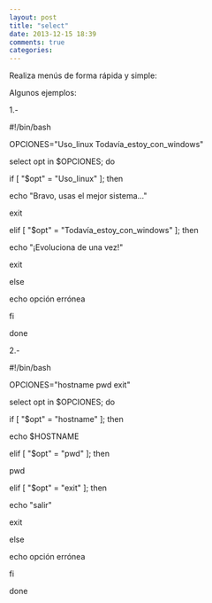 ```yaml
---
layout: post
title: "select"
date: 2013-12-15 18:39
comments: true
categories: 
---
```

Realiza menús de forma rápida y simple:

Algunos ejemplos:

1.-

#!/bin/bash

OPCIONES="Uso_linux Todavía_estoy_con_windows"

select opt in $OPCIONES; do

if [ "$opt" = "Uso_linux" ]; then

echo "Bravo, usas el mejor sistema..."

exit

elif [ "$opt" = "Todavía_estoy_con_windows" ]; then

echo "¡Evoluciona de una vez!"

exit

else

echo opción errónea

fi

done

2.-

#!/bin/bash

OPCIONES="hostname pwd exit"

select opt in $OPCIONES; do

if [ "$opt" = "hostname" ]; then

echo $HOSTNAME

elif [ "$opt" = "pwd" ]; then

pwd

elif [ "$opt" = "exit" ]; then

echo "salir"

exit

else

echo opción errónea

fi

done

